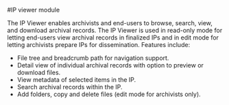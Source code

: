 #IP viewer module

The IP Viewer enables archivists and end-users to browse, search, view, and download archival records. The IP Viewer is used in read-only mode for letting end-users view archival records in finalized IPs and in edit mode for letting archivists prepare IPs for dissemination. Features include:

* File tree and breadcrumb path for navigation support.
* Detail view of individual archival records with option to preview or download files.
* View metadata of selected items in the IP.
* Search archival records within the IP.
* Add folders, copy and delete files (edit mode for archivists only).
